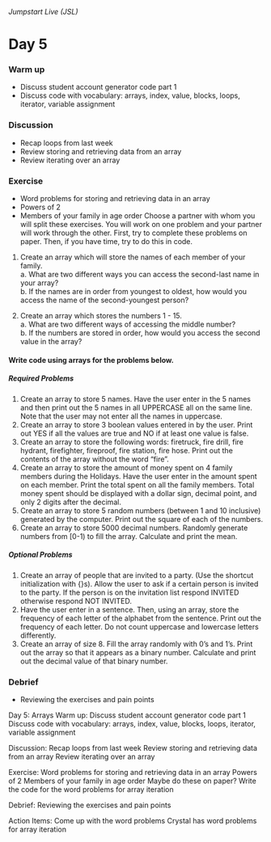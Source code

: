 _Jumpstart Live (JSL)_
# Day 5

### Warm up
* Discuss student account generator code part 1
* Discuss code with vocabulary: arrays, index, value, blocks, loops, iterator, variable assignment

### Discussion
* Recap loops from last week
* Review storing and retrieving data from an array
* Review iterating over an array

### Exercise
* Word problems for storing and retrieving data in an array
* Powers of 2
* Members of your family in age order
Choose a partner with whom you will split these exercises. You will work on one problem and your partner will work through the other. First, try to complete these problems on paper. Then, if you have time, try to do this in code.

1. Create an array which will store the names of each member of your family.  
  a. What are two different ways you can access the second-last name in your array?  
  b. If the names are in order from youngest to oldest, how would you access the name of the second-youngest person?

2. Create an array which stores the numbers 1 - 15.  
  a. What are two different ways of accessing the middle number?  
  b. If the numbers are stored in order, how would you access the second value in the array?  

#### Write code using arrays for the problems below.

##### Required Problems
1. Create an array to store 5 names. Have the user enter in the 5 names and then print out the 5 names in all UPPERCASE all on the same line. Note that the user may not enter all the names in uppercase.
1. Create an array to store 3 boolean values entered in by the user. Print out YES if all the values are true and NO if at least one value is false.
1. Create an array to store the following words: firetruck, fire drill, fire hydrant, firefighter, fireproof, fire station, fire hose. Print out the contents of the array without the word “fire”. 
1. Create an array to store the amount of money spent on 4 family members during the Holidays. Have the user enter in the amount spent on each member. Print the total spent on all the family members. Total money spent should be displayed with a dollar sign, decimal point, and only 2 digits after the decimal.
1. Create an array to store 5 random numbers (between 1 and 10 inclusive) generated by the computer. Print out the square of each of the numbers.
1. Create an array to store 5000 decimal numbers. Randomly generate numbers from [0-1) to fill the array. Calculate and print the mean. 

##### Optional Problems
1. Create an array of people that are invited to a party. (Use the shortcut initialization with {}s). Allow the user to ask if a certain person is invited to the party.  If the person is on the invitation list respond INVITED otherwise respond NOT INVITED.
1. Have the user enter in a sentence.  Then, using an array, store the frequency of each letter of the alphabet from the sentence.  Print out the frequency of each letter. Do not count uppercase and lowercase letters differently.
1. Create an array of size 8.  Fill the array randomly with 0’s and 1’s.  Print out the array so that it appears as a binary number.  Calculate and print out the decimal value of that binary number.


### Debrief
* Reviewing the exercises and pain points

Day 5: Arrays
Warm up:
Discuss student account generator code part 1
Discuss code with vocabulary: arrays, index, value, blocks, loops, iterator, variable assignment


Discussion:
Recap loops from last week
Review storing and retrieving data from an array
Review iterating over an array


Exercise:
Word problems for storing and retrieving data in an array
Powers of 2
Members of your family in age order
Maybe do these on paper?
Write the code for the word problems for array iteration


Debrief:
Reviewing the exercises and pain points


Action Items:
Come up with the word problems
Crystal has word problems for array iteration

